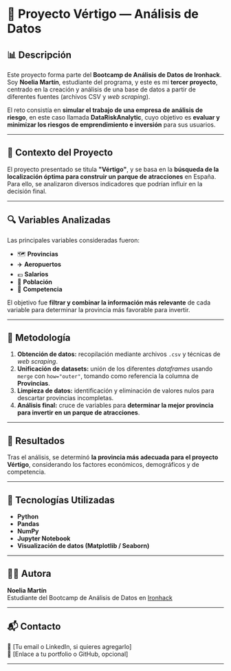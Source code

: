 # 🎢 Proyecto Vértigo — Análisis de Datos

## 📊 Descripción
Este proyecto forma parte del **Bootcamp de Análisis de Datos de Ironhack**.  
Soy **Noelia Martín**, estudiante del programa, y este es mi **tercer proyecto**, centrado en la creación y análisis de una base de datos a partir de diferentes fuentes (archivos CSV y *web scraping*).

El reto consistía en **simular el trabajo de una empresa de análisis de riesgo**, en este caso llamada **DataRiskAnalytic**, cuyo objetivo es **evaluar y minimizar los riesgos de emprendimiento e inversión** para sus usuarios.

---

## 🎡 Contexto del Proyecto
El proyecto presentado se titula **"Vértigo"**, y se basa en la **búsqueda de la localización óptima para construir un parque de atracciones** en España.  
Para ello, se analizaron diversos indicadores que podrían influir en la decisión final.

---

## 🔍 Variables Analizadas
Las principales variables consideradas fueron:

- 🗺️ **Provincias**
- ✈️ **Aeropuertos**
- 💶 **Salarios**
- 👥 **Población**
- 🎠 **Competencia**

El objetivo fue **filtrar y combinar la información más relevante** de cada variable para determinar la provincia más favorable para invertir.

---

## 🧠 Metodología
1. **Obtención de datos:** recopilación mediante archivos `.csv` y técnicas de *web scraping*.  
2. **Unificación de datasets:** unión de los diferentes *dataframes* usando `merge` con `how="outer"`, tomando como referencia la columna de **Provincias**.  
3. **Limpieza de datos:** identificación y eliminación de valores nulos para descartar provincias incompletas.  
4. **Análisis final:** cruce de variables para **determinar la mejor provincia para invertir en un parque de atracciones**.

---

## 🏁 Resultados
Tras el análisis, se determinó **la provincia más adecuada para el proyecto Vértigo**, considerando los factores económicos, demográficos y de competencia.

---

## 🧰 Tecnologías Utilizadas
- **Python**
- **Pandas**
- **NumPy**
- **Jupyter Notebook**
- **Visualización de datos (Matplotlib / Seaborn)**

---

## 👩‍💻 Autora
**Noelia Martín**  
Estudiante del Bootcamp de Análisis de Datos en [Ironhack](https://www.ironhack.com)

---

## 📬 Contacto
📧 [Tu email o LinkedIn, si quieres agregarlo]  
💼 [Enlace a tu portfolio o GitHub, opcional]

---

